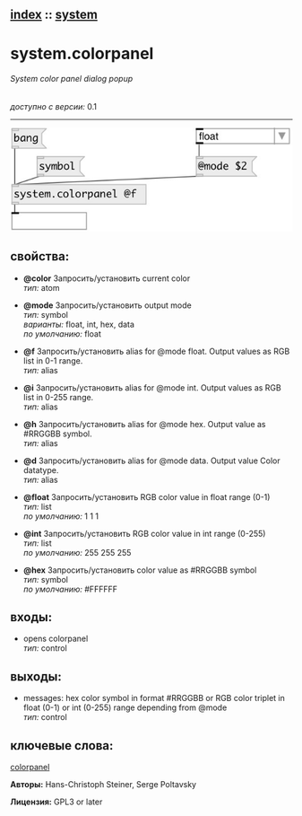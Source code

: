 [index](index.html) :: [system](category_system.html)
---

# system.colorpanel

###### System color panel dialog popup

*доступно с версии:* 0.1

---




[![example](../examples/img/system.colorpanel.jpg)](../examples/pd/system.colorpanel.pd)







## свойства:

* **@color** 
Запросить/установить current color<br>
_тип:_ atom<br>

* **@mode** 
Запросить/установить output mode<br>
_тип:_ symbol<br>
_варианты:_ float, int, hex, data<br>
_по умолчанию:_ float<br>

* **@f** 
Запросить/установить alias for @mode float. Output values as RGB list in 0-1 range.<br>
_тип:_ alias<br>

* **@i** 
Запросить/установить alias for @mode int. Output values as RGB list in 0-255 range.<br>
_тип:_ alias<br>

* **@h** 
Запросить/установить alias for @mode hex. Output value as #RRGGBB symbol.<br>
_тип:_ alias<br>

* **@d** 
Запросить/установить alias for @mode data. Output value Color datatype.<br>
_тип:_ alias<br>

* **@float** 
Запросить/установить RGB color value in float range (0-1)<br>
_тип:_ list<br>
_по умолчанию:_ 1 1 1<br>

* **@int** 
Запросить/установить RGB color value in int range (0-255)<br>
_тип:_ list<br>
_по умолчанию:_ 255 255 255<br>

* **@hex** 
Запросить/установить color value as #RRGGBB symbol<br>
_тип:_ symbol<br>
_по умолчанию:_ #FFFFFF<br>



## входы:

* opens colorpanel<br>
_тип:_ control



## выходы:

* messages: hex color symbol in format #RRGGBB or RGB color triplet in float (0-1) or int (0-255) range depending from @mode<br>
_тип:_ control



## ключевые слова:

[colorpanel](keywords/colorpanel.html)






**Авторы:** Hans-Christoph Steiner, Serge Poltavsky




**Лицензия:** GPL3 or later





